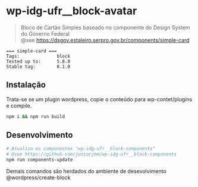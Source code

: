# wp-idg-ufr__block-avatar

> Bloco de Cartão Simples baseado no componente do Design System do Governo Federal <br />
> @see https://dsgov.estaleiro.serpro.gov.br/components/simple-card

```
=== simple-card ===
Tags:              block
Tested up to:      5.8.0
Stable tag:        0.1.0
```

## Instalação

Trata-se se um plugin wordpress, copie o conteúdo para wp-contet/plugins e compile.
```bash
npm i && npm run build
```

## Desenvolvimento

```bash
# Atualiza os componentes "wp-idg-ufr__block-components"
# @see https://github.com/juniorjmm/wp-idg-ufr__block-components
npm run components-update
```
Demais comandos são herdados do ambiente de desevolvimento @wordpress/create-block

